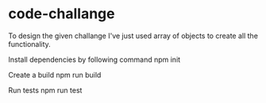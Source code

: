 # code-challange

To design the given challange I've just used array of objects to create all the functionality.

Install dependencies by following command
npm init

Create a build
npm run build

Run tests
npm run test

